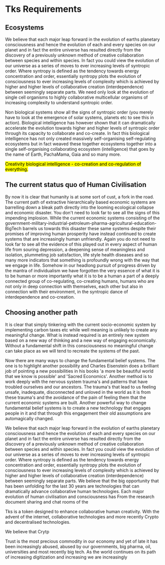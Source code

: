 <!-- cSpell.language:en-GB -->
# Tks Requirements

## Ecosystems

We believe that each major leap forward in the evolution of earths planetary consciousness and hence the evolution of each and every species on our planet and in fact the entire universe has resulted directly from the discovery of a previously unknown method of creative collaboration between species and within species. In fact you could view the evolution of our universe as a series of moves to ever increasing levels of syntropic order. Where syntropy is defined as the tendency towards energy concentration and order, essentially syntropy plots the evolution of consciousness to ever increasing levels of complexity which is achieved by higher and higher levels of collaborative creation (interdependence) between seemingly separate parts.
We need only look at the evolution of single cell organisms to highly collaborative multicellular organisms of increasing complexity to understand syntropic order.

Non biological systems show all the signs of syntropic order (you merely have to look at the emergence of solar systems, planets etc to see this in action). Biological intelligence has however shown that it can dramatically accelerate the evolution towards higher and higher levels of syntropic order through its capacity to collaborate and co-create. In fact this biological intelligence has not only created massively self-organising self-regulating ecosystems but in fact weaved these together ecosystems together into a single self-organising collaborating ecosystem (intelligence) that goes by the name of Earth, PachaMama, Gaia and so many more.

<mark>Creativity biological intelligence - co-creation and co-regulation of everything.</mark>

## The current status quo of Human Civilisation

By now it is clear that humanity is at some sort of cust, a fork in the road. The current path of extractive hierarchically based economic systems are barrelling down a bleak path directly into the looming ecological collapse and economic disaster. You don't need to look far to see all the signs of this impending implosion.
While the current economic systems consisting of the government-military-industrial-petroleum-pharma-agricultural-education-BigTech barrels us towards this disaster these same systems despite their promises of improving human prosperity have instead continued to create systems that are increasingly human unfriendly. Again you do not need to look far to see all the evidence of this played out in every aspect of human life from souring depression, a deepening sense of meaningless and isolation, plummeting job satisfaction, life style health diseases and so many more indicators that something is profoundly wrong with the way that we engage in life.
Somehow in our headlong pursuit of progress driven by the mantra of individualism we have forgotten the very essence of what it is to be human or more importantly what it is to be a human a part of a deeply connected group of co-regulating, co-creating humans, humans who are not only in deep connection with themselves, each other but also in connection with their environment, in the syntropic dance of interdependence and co-creation.

## Choosing another path

It is clear that simply tinkering with the current socio-economic system by implementing carbon taxes etc while well meaning is unlikely to create any meaningful change. What is instead required is an entirely new system based on a new way of thinking and a new way of engaging economically. Without a fundamental shift in this consciousness no meaningful change can take place as we will tend to recreate the systems of the past.

Now there are many ways to change the fundamental belief systems. 
The one is to highlight another possibility and Charles Eisenstein does a brilliant job of pointing a new possibilities in his books 'a more be beautiful world that we know is possible' and 'Sacred Economics'.
Another method is to work deeply with the nervous system trauma's and patterns that have troubled ourselves and our ancestors. The trauma's that lead to us feeling unsafe, inadequate, disconnected and unloved in the world as it is from these trauma's and the avoidance of the pain of feeling them that the current economic systems are built.
Another powerful way to change fundamental belief systems is to create a new technology that engages people in it and that through this engagement their old assumptions are automagically changed.

We believe that each major leap forward in the evolution of earths planetary consciousness and hence the evolution of each and every species on our planet and in fact the entire universe has resulted directly from the discovery of a previously unknown method of creative collaboration between species and within species. In fact you could view the evolution of our universe as a series of moves to ever increasing levels of syntropic order. Where syntropy is defined as the tendency towards energy concentration and order, essentially syntropy plots the evolution of consciousness to ever increasing levels of complexity which is achieved by higher and higher levels of collaborative creation (interdependence) between seemingly separate parts.
We believe that the big opportunity that has been unfolding for the last 30 years are technologies that can dramatically advance collaborative human technologies.
Each major evolution of human civilisation and consciousness has
 From the research document sharing and chat rooms of the


Tks is a token designed to enhance collaborative human creativity. With the advent of the internet, collaborative technologies and more recently Crypto and decentralised technologies.

We believe that Crytp


Trust is the most precious commodity in our economy and yet of late it has been increasingly abused, abused by our governments, big pharma, oil, universities and most recently big tech. As the world continues on its path of increasing digitization and increasing we are increasingly  